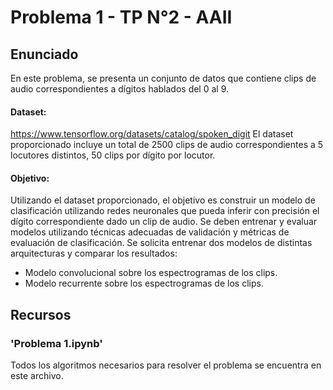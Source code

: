 # Problema 1 - TP N°2 - AAII

## **Enunciado**
En este problema, se presenta un conjunto de datos que contiene clips de audio correspondientes a dígitos hablados del 0 al 9.

#### Dataset:
https://www.tensorflow.org/datasets/catalog/spoken_digit
El dataset proporcionado incluye un total de 2500 clips de audio correspondientes a 5 locutores distintos, 50 clips por dígito por locutor.

#### Objetivo:
Utilizando el dataset proporcionado, el objetivo es construir un modelo de clasificación utilizando redes neuronales que pueda inferir con precisión el dígito correspondiente dado un clip de audio. Se deben entrenar y evaluar modelos utilizando técnicas adecuadas de validación y métricas de evaluación de clasificación.
Se solicita entrenar dos modelos de distintas arquitecturas y comparar los resultados:
* Modelo convolucional sobre los espectrogramas de los clips.
* Modelo recurrente sobre los espectrogramas de los clips.

## **Recursos**
### 'Problema 1.ipynb'
Todos los algoritmos necesarios para resolver el problema se encuentra en este archivo.
